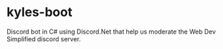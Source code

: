 # kyles-boot
Discord bot in C# using Discord.Net that help us moderate the Web Dev Simplified discord server. 
